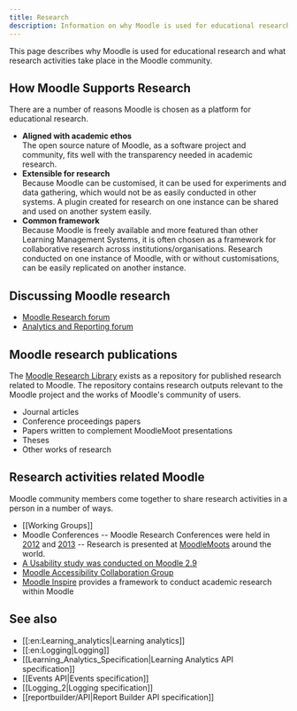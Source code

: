 ```yaml
---
title: Research
description: Information on why Moodle is used for educational research and what research activities take place in the Moodle community.
---
```


This page describes why Moodle is used for educational research and what research activities take place in the Moodle community.

## How Moodle Supports Research

There are a number of reasons Moodle is chosen as a platform for educational research.

- **Aligned with academic ethos**<br/>The open source nature of Moodle, as a software project and community, fits well with the transparency needed in academic research.
- **Extensible for research**<br/>Because Moodle can be customised, it can be used for experiments and data gathering, which would not be as easily conducted in other systems. A plugin created for research on one instance can be shared and used on another system easily.
- **Common framework**<br/> Because Moodle is freely available and more featured than other Learning Management Systems, it is often chosen as a framework for collaborative research across institutions/organisations. Research conducted on one instance of Moodle, with or without customisations, can be easily replicated on another instance.

## Discussing Moodle research

- [Moodle Research forum](https://moodle.org/mod/forum/view.php?id=8205)
- [Analytics and Reporting forum](https://moodle.org/mod/forum/view.php?id=8044)

## Moodle research publications

The [Moodle Research Library](http://research.moodle.net) exists as a repository for published research related to Moodle. The repository contains research outputs relevant to the Moodle project and the works of Moodle's community of users.

- Journal articles
- Conference proceedings papers
- Papers written to complement MoodleMoot presentations
- Theses
- Other works of research

## Research activities related Moodle

Moodle community members come together to share research activities in a person in a number of ways.

- [[Working Groups]]
- Moodle Conferences
-- Moodle Research Conferences were held in [2012](http://research.moodle.net/cgi/search/simple?q=mrc2012) and [2013](http://research.moodle.net/cgi/search/simple?q=mrc2013)
-- Research is presented at [MoodleMoots](https://moodlemoot.org/) around the world.
- [A Usability study was conducted on Moodle 2.9](https://moodle.org/mod/forum/discuss.php?d=316811)
- [Moodle Accessibility Collaboration Group](http://collaborate.athenpro.org/group/moodle/)
- [Moodle Inspire](https://moodle.org/project_inspire) provides a framework to conduct academic research within Moodle

## See also

- [[:en:Learning_analytics|Learning analytics]]
- [[:en:Logging|Logging]]
- [[Learning_Analytics_Specification|Learning Analytics API specification]]
- [[Events API|Events specification]]
- [[Logging_2|Logging specification]]
- [[reportbuilder/API|Report Builder API specification]]
